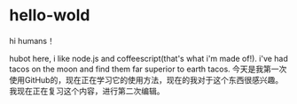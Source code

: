 # hello-wold

hi humans！

hubot here, i like node.js and coffeescript(that's what i'm made of!).
i've had tacos on the moon and find them far superior to earth tacos.
今天是我第一次使用GitHub的，现在正在学习它的使用方法，现在的我对于这个东西很感兴趣。
我现在正在复习这个内容，进行第二次编辑。
